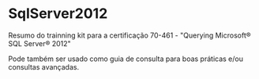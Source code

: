 # SqlServer2012

Resumo do trainning kit para a certificação 70-461 - "Querying Microsoft® SQL Server® 2012"

Pode também ser usado como guia de consulta para boas práticas e/ou consultas avançadas.
